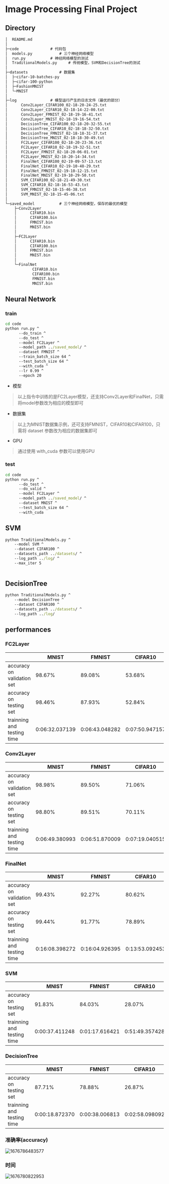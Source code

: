 # Image Processing Final Project

## Directory

```txt
│  README.md
│
├─code				# 代码包
│  models.py 	 	 	# 三个神经网络模型
│  run.py		 	# 神经网络模型的测试
│  TraditionalModels.py 	# 传统模型，SVM和DecisionTree的测试
│
├─datasets  			# 数据集
│  ├─cifar-10-batches-py
│  ├─cifar-100-python
│  ├─FashionMNIST
│  └─MNIST
│
├─log 				# 模型运行产生的日志文件（最优的部分）
│      Conv2Layer_CIFAR100_02-18-20-24-25.txt
│      Conv2Layer_CIFAR10_02-18-14-22-00.txt
│      Conv2Layer_FMNIST_02-18-19-16-41.txt
│      Conv2Layer_MNIST_02-18-19-16-54.txt
│      DecisionTree_CIFAR100_02-18-20-32-55.txt
│      DecisionTree_CIFAR10_02-18-18-32-50.txt
│      DecisionTree_FMNIST_02-18-18-31-37.txt
│      DecisionTree_MNIST_02-18-18-30-49.txt
│      FC2Layer_CIFAR100_02-18-20-23-36.txt
│      FC2Layer_CIFAR10_02-18-19-32-51.txt
│      FC2Layer_FMNIST_02-18-20-06-01.txt
│      FC2Layer_MNIST_02-18-20-14-34.txt
│      FinalNet_CIFAR100_02-19-09-57-13.txt
│      FinalNet_CIFAR10_02-19-10-48-29.txt
│      FinalNet_FMNIST_02-19-10-12-15.txt
│      FinalNet_MNIST_02-19-10-29-50.txt
│      SVM_CIFAR100_02-18-21-49-30.txt
│      SVM_CIFAR10_02-18-16-53-43.txt
│      SVM_FMNIST_02-18-15-46-38.txt
│      SVM_MNIST_02-18-15-45-06.txt
│
└─saved_model			# 三个神经网络模型，保存的最优的模型
    ├─Conv2Layer
    │      CIFAR10.bin
    │      CIFAR100.bin
    │      FMNIST.bin
    │      MNIST.bin
    │
    ├─FC2Layer
    │      CIFAR10.bin
    │      CIFAR100.bin
    │      FMNIST.bin
    │      MNIST.bin
    │
    └─FinalNet
            CIFAR10.bin
            CIFAR100.bin
            FMNIST.bin
            MNIST.bin
```

## Neural Network

### train

```cmd
cd code
python run.py ^
      --do_train ^
      --do_test ^
      --model FC2Layer ^
      --model_path ../saved_model/ ^
      --dataset FMNIST ^
      --train_batch_size 64 ^
      --test_batch_size 64 ^
      --with_cuda ^
      --lr 0.99 ^
      --epoch 20
```

- 模型

> 以上指令中训练的是FC2Layer模型，还支持Conv2Layer和FinalNet，只需将model参数改为相应的模型即可

- 数据集

> 以上为MNIST数据集示例，还可支持FMNIST，CIFAR10和CIFAR100，只需将
> dataset 参数改为相应的数据集即可

- GPU

> 通过使用 with_cuda 参数可以使用GPU

### test

```cmd
cd code
python run.py ^
      --do_test ^
      --do_valid ^
      --model FC2Layer ^
      --model_path ../saved_model/ ^
      --dataset MNIST ^
      --test_batch_size 64 ^
      --with_cuda
```

## SVM

```cmd
python TraditionalModels.py ^
    --model SVM ^
    --dataset CIFAR100 ^
    --datasets_path ../datasets/ ^
    --log_path ../log/ ^
    --max_iter 5
  
```

## DecisionTree

```cmd
python TraditionalModels.py ^
    --model DecisionTree ^
    --dataset CIFAR100 ^
    --datasets_path ../datasets/ ^
    --log_path ../log/

```

## performances
### FC2Layer

|                            | MNIST          | FMNIST         | CIFAR10        | CIFAR100       |
| -------------------------- | -------------- | -------------- | -------------- | -------------- |
| accuracy on validation set | 98.67%         | 89.08%         | 53.68%         | 11.02%         |
| accuracy on testing set    | 98.46%         | 87.93%         | 52.84%         | 10.95%         |
| trainning and testing time | 0:06:32.037139 | 0:06:43.048282 | 0:07:50.947157 | 0:07:58.464643 |

### Conv2Layer

|                            | MNIST          | FMNIST         | CIFAR10        | CIFAR100       |
| -------------------------- | -------------- | -------------- | -------------- | -------------- |
| accuracy on validation set | 98.98%         | 89.50%         | 71.06%         | 37.44%         |
| accuracy on testing set    | 98.80%         | 89.51%         | 70.11%         | 38.00%         |
| trainning and testing time | 0:06:49.380993 | 0:06:51.870009 | 0:07:19.040515 | 0:07:32.302949 |

### FinalNet

|                            | MNIST          | FMNIST         | CIFAR10        | CIFAR100       |
| -------------------------- | -------------- | -------------- | -------------- | -------------- |
| accuracy on validation set | 99.43%         | 92.27%         | 80.62%         | 46.02%         |
| accuracy on testing set    | 99.44%         | 91.77%         | 78.89%         | 45.99%         |
| trainning and testing time | 0:16:08.398272 | 0:16:04.926395 | 0:13:53.092453 | 0:13:56.121392 |

### SVM

|                            | MNIST          | FMNIST         | CIFAR10        | CIFAR100       |
| -------------------------- | -------------- | -------------- | -------------- | -------------- |
| accuracy on testing set    | 91.83%         | 84.03%         | 28.07%         | 3.83%          |
| trainning and testing time | 0:00:37.411248 | 0:01:17.616421 | 0:51:49.357428 | 0:58:55.113844 |

### DecisionTree

|                            | MNIST          | FMNIST         | CIFAR10        | CIFAR100       |
| -------------------------- | -------------- | -------------- | -------------- | -------------- |
| accuracy on testing set    | 87.71%         | 78.88%         | 26.87%         | 8.46%          |
| trainning and testing time | 0:00:18.872370 | 0:00:38.006813 | 0:02:58.098092 | 0:08:40.131943 |

### 准确率(accuracy)

![1676786483577](image/1676786483577.png)

### 时间

![1676780822953](image/1676780822953.png)